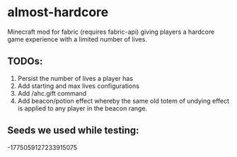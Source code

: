 # almost-hardcore
Minecraft mod for fabric (requires fabric-api) giving players a hardcore game experience with a limited number of lives.

## TODOs:
1. Persist the number of lives a player has
2. Add starting and max lives configurations
3. Add /ahc.gift command
4. Add beacon/potion effect whereby the same old totem of undying effect is applied to any player in the beacon range.

## Seeds we used while testing:
-1775059127233915075



